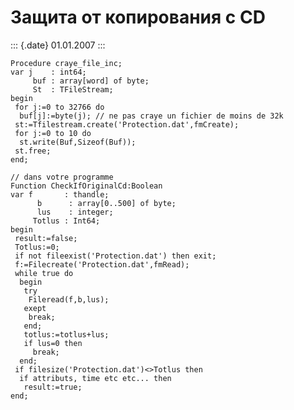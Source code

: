 Защита от копирования с CD
==========================

::: {.date}
01.01.2007
:::

    Procedure craye_file_inc;
    var j    : int64;
         buf : array[word] of byte;
         St  : TFileStream;
    begin
     for j:=0 to 32766 do
      buf[j]:=byte(j); // ne pas craye un fichier de moins de 32k
     st:=Tfilestream.create('Protection.dat',fmCreate);
     for j:=0 to 10 do
      st.write(Buf,Sizeof(Buf));
     st.free;
    end;

    // dans votre programme
    Function CheckIfOriginalCd:Boolean
    var f       : thandle;
          b      : array[0..500] of byte;
          lus    : integer;
         Totlus : Int64;
    begin
     result:=false;
     Totlus:=0;
     if not fileexist('Protection.dat') then exit;
     f:=Filecreate('Protection.dat',fmRead);
     while true do
      begin
       try
        Fileread(f,b,lus);
       exept
        break;
       end;
       totlus:=totlus+lus;
       if lus=0 then
         break;
      end;
     if filesize('Protection.dat')<>Totlus then
      if attributs, time etc etc... then
       result:=true;
    end;  
